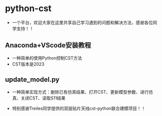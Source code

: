 # python-cst
- 一个平台，欢迎大家在这里共享自己学习遇到的问题和解决方法，感谢各位同学支持！！

## Anaconda+VScode安装教程
- 一种简单的使用Python控制CST方法
- CST版本是2023

## update_model.py
- 一种简单实现方式：删除已有仿真结果、打开CST、更新模型参数、进行仿真、关闭CST、读取S11结果

- 特别感谢Treiles同学提供的双层贴片天线cst-python联合建模项目！！
